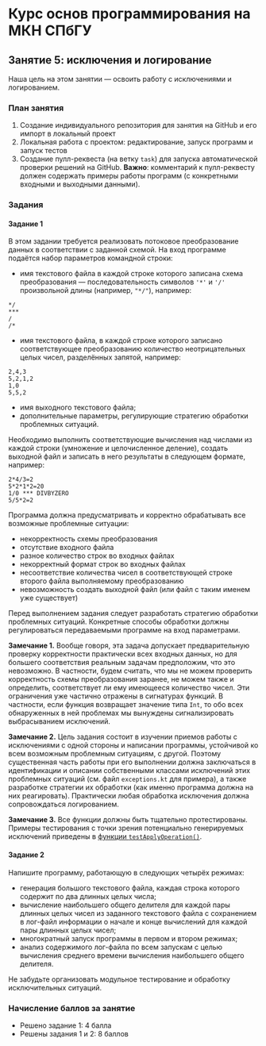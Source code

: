# Курс основ программирования на МКН СПбГУ
## Занятие 5: исключения и логирование

Наша цель на этом занятии — освоить работу с исключениями и логированием.

### План занятия

1. Создание индивидуального репозитория для занятия на GitHub и его импорт в локальный проект
2. Локальная работа с проектом: редактирование, запуск программ и запуск тестов
3. Создание пулл-реквеста (на ветку `task`) для запуска автоматической проверки решений на GitHub.
**Важно**: комментарий к пулл-реквесту должен содержать примеры работы программ (с конкретными
входными и выходными данными).
   
### Задания

#### Задание 1

В этом задании требуется реализовать потоковое преобразование данных в соответствии с заданной схемой. 
На вход программе подаётся набор параметров командной строки:

* имя текстового файла в каждой строке которого записана схема преобразования — последовательность 
символов `'*'` и `'/'` произвольной длины (например, `"*/"`), например:
```
*/
***
/
/*
```
* имя текстового файла, в каждой строке которого записано соответствующее преобразованию количество неотрицательных 
целых чисел, разделённых запятой, например:
```
2,4,3
5,2,1,2
1,0
5,5,2
```
* имя выходного текстового файла;
* дополнительные параметры, регулирующие стратегию обработки проблемных ситуаций.

Необходимо выполнить соответствующие вычисления над числами из каждой строки (умножение и целочисленное деление),
создать выходной файл и записать в него результаты в следующем формате, например:
```
2*4/3=2
5*2*1*2=20
1/0 *** DIVBYZERO
5/5*2=2
```

Программа должна предусматривать и корректно обрабатывать все возможные проблемные ситуации: 

* некорректность схемы преобразования
* отсутствие входного файла
* разное количество строк во входных файлах
* некорректный формат строк во входных файлах
* несоответствие количества чисел в соответствующей строке второго файла выполняемому преобразованию
* невозможность создать выходной файл (или файл с таким именем уже существует)

Перед выполнением задания следует разработать стратегию обработки проблемных ситуаций. 
Конкретные способы обработки должны регулироваться передаваемыми программе на вход параметрами.

**Замечание 1.** Вообще говоря, эта задача допускает предварительную проверку корректности практически всех входных данных, но для 
большего соответствия реальным задачам предположим, что это невозможно. В частности, будем считать, что мы не можем
проверить корректность схемы преобразования заранее, не можем также и определить, соответствует ли ему имеющееся
количество чисел. Эти ограничения уже частично отражены в сигнатурах функций. В частности, если функция возвращает значение 
типа `Int`, то обо всех обнаруженных в ней проблемах мы вынуждены сигнализировать выбрасыванием исключений.

**Замечание 2.** Цель задания состоит в изучении приемов работы с исключениями с одной стороны и 
написании программы, устойчивой ко всем возможным проблемным ситуациям, с другой. Поэтому существенная 
часть работы при его выполнении должна заключаться в идентификации и описании собственными классами исключений
этих проблемных ситуаций (см. файл `exceptions.kt` для примера), а также разработке стратегии их обработки 
(как именно программа должна на них реагировать). Практически любая обработка исключения должна сопровождаться
логированием.

**Замечание 3.** Все функции должны быть тщательно протестированы. Примеры тестирования с точки зрения потенциально
генерируемых исключений приведены в [функции `testApplyOperation()`](./task1/src/test/kotlin/Task1Test.kt).

#### Задание 2

Напишите программу, работающую в следующих четырёх режимах:

* генерация большого текстового файла, каждая строка которого содержит по два длинных целых числа;
* вычисление наибольшего общего делителя для каждой пары длинных целых чисел из заданного текстового файла 
  с сохранением в лог-файл информации о начале и конце вычислений для каждой пары длинных целых чисел;
* многократный запуск программы в первом и втором режимах;
* анализ содержимого лог-файла по всем запускам с целью вычисления среднего времени вычисления наибольшего общего делителя.

Не забудьте организовать модульное тестирование и обработку исключительных ситуаций.

### Начисление баллов за занятие

* Решено задание 1: 4 балла
* Решены задания 1 и 2: 8 баллов
